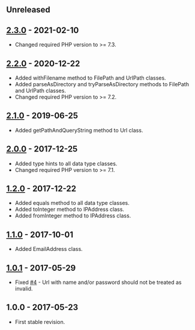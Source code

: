 ## Unreleased

## [2.3.0] - 2021-02-10

- Changed required PHP version to >= 7.3.

## [2.2.0] - 2020-12-22

- Added withFilename method to FilePath and UrlPath classes.
- Added parseAsDirectory and tryParseAsDirectory methods to FilePath and UrlPath classes.
- Changed required PHP version to >= 7.2.

## [2.1.0] - 2019-06-25

- Added getPathAndQueryString method to Url class.

## [2.0.0] - 2017-12-25

- Added type hints to all data type classes.
- Changed required PHP version to >= 7.1.

## [1.2.0] - 2017-12-22

- Added equals method to all data type classes.
- Added toInteger method to IPAddress class.
- Added fromInteger method to IPAddress class.

## [1.1.0] - 2017-10-01

- Added EmailAddress class.

## [1.0.1] - 2017-05-29

- Fixed [#4](https://github.com/themichaelhall/datatypes/issues/4) - Url with name and/or password should not be treated as invalid.

## 1.0.0 - 2017-05-23

- First stable revision.

[2.3.0]: https://github.com/themichaelhall/datatypes/compare/v2.2.0...v2.3.0
[2.2.0]: https://github.com/themichaelhall/datatypes/compare/v2.1.0...v2.2.0
[2.1.0]: https://github.com/themichaelhall/datatypes/compare/v2.0.0...v2.1.0
[2.0.0]: https://github.com/themichaelhall/datatypes/compare/v1.2.0...v2.0.0
[1.2.0]: https://github.com/themichaelhall/datatypes/compare/v1.1.0...v1.2.0
[1.1.0]: https://github.com/themichaelhall/datatypes/compare/v1.0.1...v1.1.0
[1.0.1]: https://github.com/themichaelhall/datatypes/compare/v1.0.0...v1.0.1
